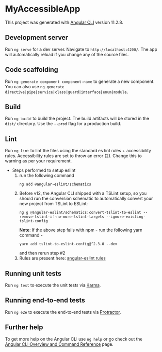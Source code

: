 # MyAccessibleApp

This project was generated with [Angular CLI](https://github.com/angular/angular-cli) version 11.2.8.

## Development server

Run `ng serve` for a dev server. Navigate to `http://localhost:4200/`. The app will automatically reload if you change any of the source files.

## Code scaffolding

Run `ng generate component component-name` to generate a new component. You can also use `ng generate directive|pipe|service|class|guard|interface|enum|module`.

## Build

Run `ng build` to build the project. The build artifacts will be stored in the `dist/` directory. Use the `--prod` flag for a production build.

## Lint

Run `ng lint` to lint the files using the standard es lint rules + accessibility rules.
Accessibility rules are set to throw an error (2). Change this to warning as per your requirement.
* Steps performed to setup eslint
    1. run the following command
        ```
        ng add @angular-eslint/schematics
        ```
    2.  Before v12, the Angular CLI shipped with a TSLint setup, so you should run the conversion schematic to automatically convert your new project from TSLint to ESLint:
        ```
        ng g @angular-eslint/schematics:convert-tslint-to-eslint --remove-tslint-if-no-more-tslint-targets --ignore-existing-tslint-config
        ```
        __Note__: If the above step fails with npm - run the following yarn command - 
        ```
        yarn add tslint-to-eslint-config@^2.3.0 --dev
        ```
        and then rerun step #2
    3. Rules are present here: [angular-eslint rules]( https://github.com/angular-eslint/angular-eslint#functionality)
## Running unit tests

Run `ng test` to execute the unit tests via [Karma](https://karma-runner.github.io).

## Running end-to-end tests

Run `ng e2e` to execute the end-to-end tests via [Protractor](http://www.protractortest.org/).

## Further help

To get more help on the Angular CLI use `ng help` or go check out the [Angular CLI Overview and Command Reference](https://angular.io/cli) page.
